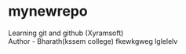 # mynewrepo
Learning git and github (Xyramsoft)
<br>
Author - Bharath(kssem college)
fkewkgweg
lglelelv